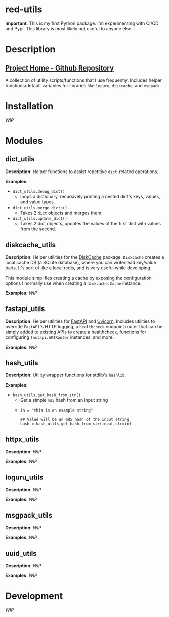# red-utils

**Important**: This is my first Python package. I'm experimenting with CI/CD and Pypi. This library is most likely not useful to anyone else.

# Description

## [Project Home - Github Repository](https://github.com/redjax/red-utils)


A collection of utility scripts/functions that I use frequently. Includes helper functions/default variables for libraries like `loguru`, `diskcache`, and `msgpack`.

# Installation

*WIP*

# Modules

## dict_utils

**Description**: Helper functions to assist repetitive `dict`-related operations.

**Examples**:

- `dict_utils.debug_dict()`
  -  loops a dictionary, recursively printing a nested dict's keys, values, and value types.
- `dict_utils.merge_dicts()`
  - Takes 2 `dict` objects and merges them.
- `dict_utils.update_dict()`
  - Takes 2 dict objects, updates the values of the first dict with values from the second.

## diskcache_utils

**Description**: Helper utilities for the [DiskCache](https://grantjenks.com/docs/diskcache/) package. `DiskCache` creates a local cache DB (a SQLite database), where you can write/read key/value pairs. It's sort of like a local redis, and is very useful while developing.

This module simplifies creating a cache by exposing the configuration options I normally use when creating a `diskcache.Cache` instance.

**Examples**: *WIP*

## fastapi_utils

**Description**: Helper utilities for [FastAPI](https://fastapi.tiangolo.com) and [Uvicorn](https://fastapi.tiangolo.com/deployment/manually/). Includes utilities to override `FastAPI`'s HTTP logging, a `healthcheck` endpoint router that can be simply added to existing APIs to create a healthcheck, functions for configuring `fastapi.APIRouter` instances, and more.

**Examples**: *WIP*

## hash_utils

**Description**: Utility wrapper functions for stdlib's `hashlib`.

**Examples**:

- `hash_utils.get_hash_from_str()`
  - Get a simple `md5` hash from an input string
  - ```
    in = "this is an example string"

    ## Value will be an md5 hash of the input string
    hash = hash_utils.get_hash_from_str(input_str=in)
    ```

## httpx_utils

**Description**: *WIP*

**Examples**: *WIP*

## loguru_utils

**Description**: *WIP*

**Examples**: *WIP*

## msgpack_utils

**Description**: *WIP*

**Examples**: *WIP*

## uuid_utils

**Description**: *WIP*

**Examples**: *WIP*

# Development

*WIP*
